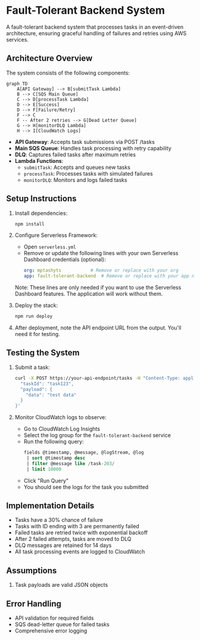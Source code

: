 # Fault-Tolerant Backend System

A fault-tolerant backend system that processes tasks in an event-driven architecture, ensuring graceful handling of failures and retries using AWS services.

## Architecture Overview

The system consists of the following components:

```mermaid
graph TD
    A[API Gateway] --> B[submitTask Lambda]
    B --> C[SQS Main Queue]
    C --> D[processTask Lambda]
    D --> E[Success]
    D --> F[Failure/Retry]
    F --> C
    F -- After 2 retries --> G[Dead Letter Queue]
    G --> H[monitorDLQ Lambda]
    H --> I[CloudWatch Logs]
```

- **API Gateway**: Accepts task submissions via POST /tasks
- **Main SQS Queue**: Handles task processing with retry capability
- **DLQ**: Captures failed tasks after maximum retries
- **Lambda Functions**:
  - `submitTask`: Accepts and queues new tasks
  - `processTask`: Processes tasks with simulated failures
  - `monitorDLQ`: Monitors and logs failed tasks

## Setup Instructions

1. Install dependencies:
   ```bash
   npm install
   ```

2. Configure Serverless Framework:
   - Open `serverless.yml`
   - Remove or update the following lines with your own Serverless Dashboard credentials (optional):
     ```yaml
     org: mptashyts           # Remove or replace with your org
     app: fault-tolerant-backend  # Remove or replace with your app name
     ```
   Note: These lines are only needed if you want to use the Serverless Dashboard features. The application will work without them.

3. Deploy the stack:
   ```bash
   npm run deploy
   ```

4. After deployment, note the API endpoint URL from the output. You'll need it for testing.

## Testing the System

1. Submit a task:
   ```bash
   curl -X POST https://your-api-endpoint/tasks -H "Content-Type: application/json" -d '{
     "taskId": "task123",
     "payload": {
       "data": "test data"
     }
   }'
   ```

2. Monitor CloudWatch logs to observe:
   - Go to CloudWatch Log Insights
   - Select the log group for the `fault-tolerant-backend` service
   - Run the following query:
     ```sql
     fields @timestamp, @message, @logStream, @log
      | sort @timestamp desc
      | filter @message like /task-203/
      | limit 10000
     ```
   - Click "Run Query"
   - You should see the logs for the task you submitted

## Implementation Details

- Tasks have a 30% chance of failure
- Tasks with ID ending with 3 are permanently failed
- Failed tasks are retried twice with exponential backoff
- After 2 failed attempts, tasks are moved to DLQ
- DLQ messages are retained for 14 days
- All task processing events are logged to CloudWatch

## Assumptions

1. Task payloads are valid JSON objects

## Error Handling

- API validation for required fields
- SQS dead-letter queue for failed tasks
- Comprehensive error logging